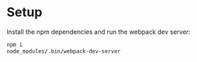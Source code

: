 # Setup

Install the npm dependencies and run the webpack dev server:

```bash
npm i
node_modules/.bin/webpack-dev-server
```
